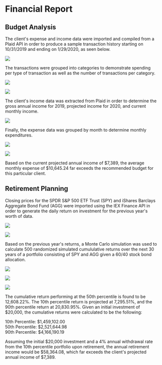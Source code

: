 # Financial Report
## Budget Analysis
The client's expense and income data were imported and compiled from a Plaid API in order to produce a sample transaction history starting on 10/31/2019 and ending on 1/29/2020, as seen below.

![](images/expense_chart.png)

The transactions were grouped into categories to demonstrate spending per type of transaction as well as the number of transactions per category.

![](images/spending_per_cat.png)

![](images/trans_per_cat.png)

The client's income data was extracted from Plaid in order to determine the gross annual income for 2019, projected income for 2020, and current monthly income.

![](images/income_data.png)

Finally, the expense data was grouped by month to determine monthly expenditures.

![](images/monthly_expenses.png)

![](images/monthly_expenses_bar.png)

Based on the current projected annual income of $7,389, the average monthly expense of $10,645.24 far exceeds the recommended budget for this particular client.

## Retirement Planning

Closing prices for the SPDR S&P 500 ETF Trust (SPY) and iShares Barclays Aggregate Bond Fund (AGG) were imported using the IEX Finance API in order to generate the daily return on investment for the previous year's worth of data.

![](images/historical_data.png)

![](images/daily_roi.png)

Based on the previous year's returns, a Monte Carlo simulation was used to calculate 500 randomized simulated cumululative returns over the next 30 years of a portfolio consisting of SPY and AGG given a 60/40 stock bond allocation.

![](images/monte_carlo.png)

![](images/monte_carlo_plot.png)

![](images/cum_confidence_returns.png)

The cumulative return performing at the 50th percentile is found to be 12,608.22%. The 10th percentile return is projected at 7,295.51%, and the 90th percentile return at 20,830.95%. Given an initial investment of $20,000, the cumulative returns were calculated to be the following:

10th Percentile: $1,459,102.00\
50th Percentile: $2,521,644.98\
90th Percentile: $4,166,190.19

Assuming the initial $20,000 investment and a 4% annual withdrawal rate from the 10th percentile portfolio upon retirement, the annual retirement income would be $58,364.08, which far exceeds the client's projected annual income of $7,389.